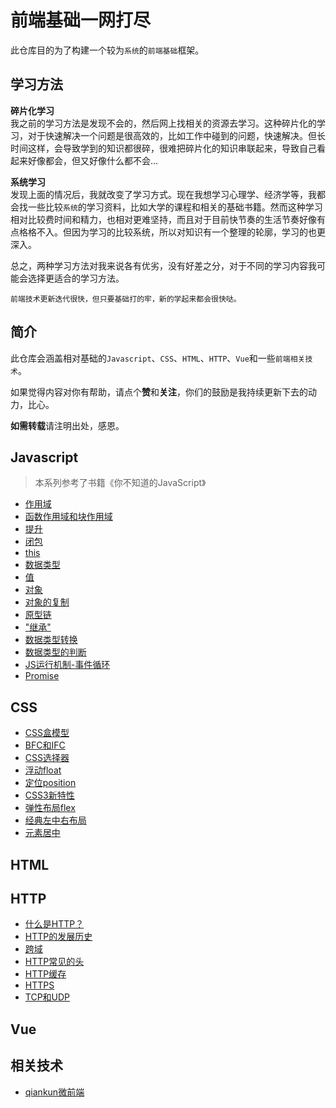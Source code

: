 # 前端基础一网打尽

此仓库目的为了构建一个较为`系统`的`前端基础`框架。  
  
## 学习方法

**碎片化学习**  
我之前的学习方法是发现不会的，然后网上找相关的资源去学习。这种碎片化的学习，对于快速解决一个问题是很高效的，比如工作中碰到的问题，快速解决。但长时间这样，会导致学到的知识都很碎，很难把碎片化的知识串联起来，导致自己看起来好像都会，但又好像什么都不会...  
  
**系统学习**  
发现上面的情况后，我就改变了学习方式。现在我想学习心理学、经济学等，我都会找一些比较`系统`的学习资料，比如大学的课程和相关的基础书籍。然而这种学习相对比较费时间和精力，也相对更难坚持，而且对于目前快节奏的生活节奏好像有点格格不入。但因为学习的比较系统，所以对知识有一个整理的轮廓，学习的也更深入。  
  
总之，两种学习方法对我来说各有优劣，没有好差之分，对于不同的学习内容我可能会选择更适合的学习方法。


    前端技术更新迭代很快，但只要基础打的牢，新的学起来都会很快哒。  
    
## 简介
此仓库会涵盖相对基础的`Javascript`、`CSS`、`HTML`、`HTTP`、`Vue`和一些`前端相关技术`。  
  
如果觉得内容对你有帮助，请点个**赞**和**关注**，你们的鼓励是我持续更新下去的动力，比心。  
  
**如需转载**请注明出处，感恩。
## Javascript
> 本系列参考了书籍《你不知道的JavaScript》

+ [作用域](./src/JS/00作用域.md?_blank)
+ [函数作用域和块作用域](./src/JS/01函数作用域和块作用域.md?_blank)
+ [提升](./src/JS/02提升.md?_blank)
+ [闭包](./src/JS/03闭包.md?_blank)
+ [this](./src/JS/04this.md?_blank)
+ [数据类型](./src/JS/05数据类型.md?_blank)
+ [值](./src/JS/06值.md?_blank)
+ [对象](./src/JS/07对象.md?_blank)
+ [对象的复制](./src/JS/08对象的复制.md?_blank)
+ [原型链](./src/JS/09原型链.md?_blank)
+ ["继承"](./src/JS/10“继承”.md?_blank)
+ [数据类型转换](./src/JS/11数据类型转换.md?_blank)
+ [数据类型的判断](./src/JS/12数据类型的判断.md?_blank)
+ [JS运行机制-事件循环](./src/JS/13事件循环.md?_blank)
+ [Promise](./src/JS/14Promise.md?_blank)
## CSS
+ [CSS盒模型](./src/CSS/00CSS盒模型.md)
+ [BFC和IFC](./src/CSS/01BFC和IFC.md)
+ [CSS选择器](./src/CSS/02CSS选择器.md)
+ [浮动float](./src/CSS/03浮动float.md)
+ [定位position](./src/CSS/04定位position.md)
+ [CSS3新特性](./src/CSS/05CSS3新特性.md)
+ [弹性布局flex](./src/CSS/06弹性布局flex.md)
+ [经典左中右布局](./src/CSS/07经典左中右布局.md)
+ [元素居中](./src/CSS/08元素居中.md)

## HTML

## HTTP
+ [什么是HTTP？](./src/HTTP/00什么是HTTP？.md?_blank)
+ [HTTP的发展历史](./src/HTTP/01HTTP的发展历史.md?_blank)
+ [跨域](./src/HTTP/02跨域问题.md?_blank)
+ [HTTP常见的头](./src/HTTP/03HTTP常见的头.md?_blank)
+ [HTTP缓存](./src/HTTP/04HTTP缓存.md?_blank)
+ [HTTPS](./src/HTTP/05HTTPS.md?_blank)
+ [TCP和UDP](./src/HTTP/06TCP和UDP.md?_blank)

## Vue

## 相关技术
+ [qiankun微前端](./src/other/00qiankun微前端.md)
